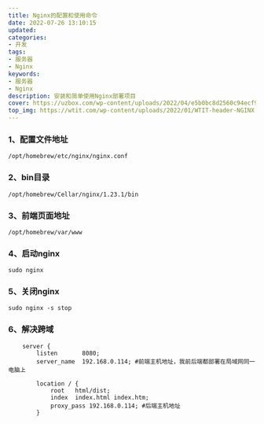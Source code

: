 ```yaml
---
title: Nginx的配置和使用命令
date: 2022-07-26 13:10:15
updated:
categories: 
- 开发
tags: 
- 服务器
- Nginx
keywords:
- 服务器
- Nginx
description: 安装和简单使用Nginx部署项目
cover: https://uzbox.com/wp-content/uploads/2022/04/e5b0bc8d2560c94ecf913d99525b6525.png
top_img: https://wtit.com/wp-content/uploads/2022/01/WTIT-header-NGINX.png
---
```


### 1、配置文件地址

```
/opt/homebrew/etc/nginx/nginx.conf
```

### 2、bin目录

```
/opt/homebrew/Cellar/nginx/1.23.1/bin
```

### 3、前端页面地址

```
/opt/homebrew/var/www
```

### 4、启动nginx

```shell
sudo nginx
```

### 5、关闭nginx

```shell
sudo nginx -s stop
```

### 6、解决跨域

```
    server {
        listen       8080;
        server_name  192.168.0.114; #前端主机地址，我前后端都部署在局域网同一电脑上

        location / {
            root   html/dist;
            index  index.html index.htm;
            proxy_pass 192.168.0.114; #后端主机地址
        }
```
